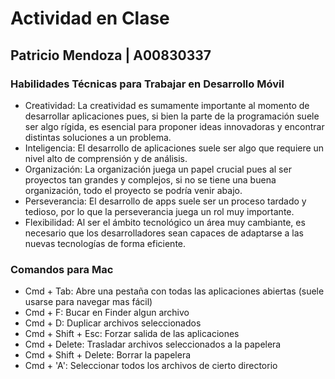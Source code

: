 # Actividad en Clase
## Patricio Mendoza | A00830337

### Habilidades Técnicas para Trabajar en Desarrollo Móvil
- Creatividad: La creatividad es sumamente importante al momento de desarrollar aplicaciones pues, si bien la parte de la programación suele ser algo rígida, es esencial para proponer ideas innovadoras y encontrar distintas soluciones a un problema. 
- Inteligencia: El desarrollo de aplicaciones suele ser algo que requiere un nivel alto de comprensión y de análisis. 
- Organización: La organización juega un papel crucial pues al ser proyectos tan grandes y complejos, si no se tiene una buena organización, todo el proyecto se podría venir abajo. 
- Perseverancia: El desarrollo de apps suele ser un proceso tardado y tedioso, por lo que la perseverancia juega un rol muy importante. 
- Flexibilidad: Al ser el ámbito tecnológico un área muy cambiante, es necesario que los desarrolladores sean capaces de adaptarse a las nuevas tecnologías de forma eficiente. 

### Comandos para Mac
- Cmd + Tab: Abre una pestaña con todas las aplicaciones abiertas (suele usarse para navegar mas fácil)
- Cmd + F: Bucar en Finder algun archivo
- Cmd + D: Duplicar archivos seleccionados
- Cmd + Shift + Esc: Forzar salida de las aplicaciones
- Cmd + Delete: Trasladar archivos seleccionados a la papelera
- Cmd + Shift + Delete: Borrar la papelera
- Cmd + 'A': Seleccionar todos los archivos de cierto directorio
